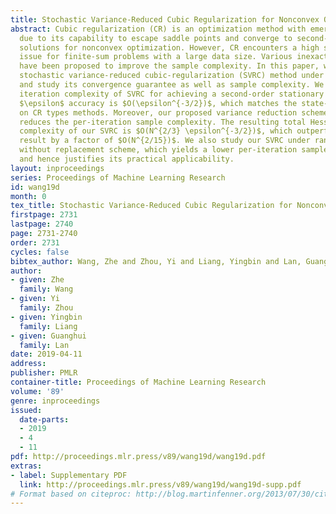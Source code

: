 ```yaml
---
title: Stochastic Variance-Reduced Cubic Regularization for Nonconvex Optimization
abstract: Cubic regularization (CR) is an optimization method with emerging popularity
  due to its capability to escape saddle points and converge to second-order stationary
  solutions for nonconvex optimization. However, CR encounters a high sample complexity
  issue for finite-sum problems with a large data size. Various inexact variants of  CR
  have been proposed to improve the sample complexity. In this paper, we propose a
  stochastic variance-reduced cubic-regularization (SVRC) method under random sampling,
  and study its convergence guarantee as well as sample complexity. We show that the
  iteration complexity of SVRC for achieving a second-order stationary solution within
  $\epsilon$ accuracy is $O(\epsilon^{-3/2})$, which matches the state-of-art result
  on CR types methods. Moreover, our proposed variance reduction scheme significantly
  reduces the per-iteration sample complexity. The resulting total Hessian sample
  complexity of our SVRC is $O(N^{2/3} \epsilon^{-3/2})$, which outperforms the state-of-art
  result by a factor of $O(N^{2/15})$. We also study our SVRC under random sampling
  without replacement scheme, which yields a lower per-iteration sample complexity,
  and hence justifies its practical applicability.
layout: inproceedings
series: Proceedings of Machine Learning Research
id: wang19d
month: 0
tex_title: Stochastic Variance-Reduced Cubic Regularization for Nonconvex Optimization
firstpage: 2731
lastpage: 2740
page: 2731-2740
order: 2731
cycles: false
bibtex_author: Wang, Zhe and Zhou, Yi and Liang, Yingbin and Lan, Guanghui
author:
- given: Zhe
  family: Wang
- given: Yi
  family: Zhou
- given: Yingbin
  family: Liang
- given: Guanghui
  family: Lan
date: 2019-04-11
address: 
publisher: PMLR
container-title: Proceedings of Machine Learning Research
volume: '89'
genre: inproceedings
issued:
  date-parts:
  - 2019
  - 4
  - 11
pdf: http://proceedings.mlr.press/v89/wang19d/wang19d.pdf
extras:
- label: Supplementary PDF
  link: http://proceedings.mlr.press/v89/wang19d/wang19d-supp.pdf
# Format based on citeproc: http://blog.martinfenner.org/2013/07/30/citeproc-yaml-for-bibliographies/
---
```

